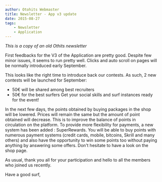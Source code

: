 ```yaml
---
author: Otohits Webmaster
title: Newsletter - App v3 update
date: 2015-08-27
tags:
    - Newsletter
    - Application
---
```


_This is a copy of an old Othits newsletter_

First feedbacks for the V3 of the Application are pretty good. Despite few minor issues, it seems to run pretty well. Clicks and auto scroll on pages will be normally introduced early September.

This looks like the right time to introduce back our contests.
As such, 2 new contests will be launched for September:
- 50€ will be shared among best recruiters
- 50€ for the best surfers
Get your social skills and surf instances ready for the event!

In the next few days, the points obtained by buying packages in the shop will be lowered. Prices will remain the same but the amount of point obtained will decrease. This is to improve the balance of points in circulation on the platform.
To provide more flexibility for payments, a new system has been added : SuperRewards. You will be able to buy points with numerous payment systems (credit cards, mobile, bitcoins, Skrill and many others) and also have the opportunity to win some points too without paying anything by answering some offers. Don't hesitate to have a look on the shop page.

As usual, thank you all for your participation and hello to all the members who joined us recently.

Have a good surf,